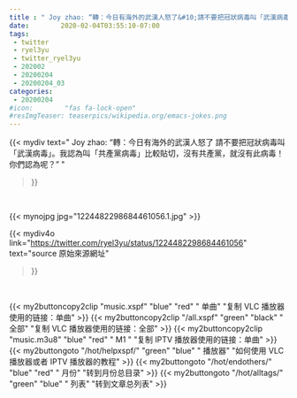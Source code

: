 ```yaml
---
title : " Joy zhao: “轉：今日有海外的武漢人怒了&#10;請不要把冠狀病毒叫「武漢病毒」。我認為叫「共產黨病毒」比較貼切，沒有共產黨，就沒有此病毒！你們認為呢？”  "
date:        2020-02-04T03:55:10-07:00
tags:
 - twitter
 - ryel3yu
 - twitter_ryel3yu
 - 202002
 - 20200204
 - 20200204_03
categories:
 - 20200204
#icon:        "fas fa-lock-open"
#resImgTeaser: teaserpics/wikipedia.org/emacs-jokes.png
---
```


{{< mydiv text=" Joy zhao: “轉：今日有海外的武漢人怒了&#10;請不要把冠狀病毒叫「武漢病毒」。我認為叫「共產黨病毒」比較貼切，沒有共產黨，就沒有此病毒！你們認為呢？”  "
>}}
<br>


 {{< mynojpg jpg="1224482298684461056.1.jpg" >}}<br> 



{{< mydiv4o link="https://twitter.com/ryel3yu/status/1224482298684461056"
text="source 原始來源網址"
>}}


<br>





{{< my2buttoncopy2clip "music.xspf"        "blue"   "red"    " 单曲"  "复制 VLC 播放器使用的链接：单曲" >}} {{< my2buttoncopy2clip "/all.xspf"         "green"  "black"  " 全部"  "复制 VLC 播放器使用的链接：全部" >}} {{< my2buttoncopy2clip "music.m3u8"        "blue"   "red"    " M1 "    "复制 IPTV 播放器使用的链接：单曲" >}} {{< my2buttongoto      "/hot/helpxspf/"    "green"  "blue"   " 播放器" "如何使用 VLC 播放器或者 IPTV 播放器的教程" >}} {{< my2buttongoto      "/hot/endothers/"   "blue"   "red"    " 月份"   "转到月份总目录" >}} {{< my2buttongoto      "/hot/alltags/"     "green"  "blue"   " 列表"   "转到文章总列表" >}} 
